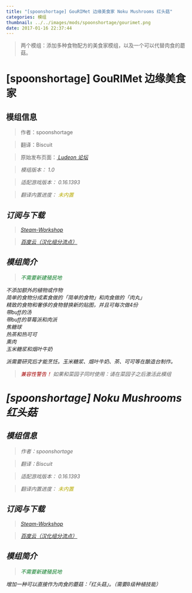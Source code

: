 ```yaml
---
title: "[spoonshortage] GouRIMet 边缘美食家 Noku Mushrooms 红头菇"
categories: 模组
thumbnail: ../../images/mods/spoonshortage/gourimet.png
date: 2017-01-16 22:37:44
---
```


> 两个模组：添加多种食物配方的美食家模组，以及一个可以代替肉食的蘑菇。

<!--more-->

# [spoonshortage] GouRIMet 边缘美食家

## 模组信息

> 作者：spoonshortage

> 翻译：Biscuit

> 原始发布页面：<a href="https://ludeon.com/forums/index.php?topic=27860.0"><i class="fa fa-link" aria-hidden="true" /> Ludeon 论坛</a>

> 模组版本：<i class="fa fa-puzzle-piece" aria-hidden="true"> 1.0</i>

> 适配游戏版本：<i class="fa fa-tag" aria-hidden="true"> 0.16.1393</i>

> 翻译内置进度：<i class="fa fa-exclamation-circle" aria-hidden="true" title="未内置，请从汉化组分流点下载" style="color:#b7aa00"> 未内置</i>
<!--<i class="fa fa-check-circle" aria-hidden="true" title="翻译已内置于原作者的模组，可直接从Steam创意工坊订阅" style="color:#097c25"> 已内置</i>-->

## 订阅与下载

> <a href="http://steamcommunity.com/sharedfiles/filedetails/?id=814732357"><i class="fa fa-steam-square" aria-hidden="true" /> Steam-Workshop</a>

> <a href="http://pan.baidu.com/s/1bUHkJ0"><i class="fa fa-paw" aria-hidden="true" /> 百度云（汉化组分流点）</a>

## 模组简介

> <i class="fa fa-check-circle" aria-hidden="true" style="color:#097c25"> 不需要新建殖民地</i>

不添加额外的植物或作物  
简单的食物分成素食做的「简单的食物」和肉食做的「肉丸」  
精致的食物和奢侈的食物替换新的贴图，并且可每次做4份  
带buff的汤  
带buff的草莓派和肉派  
焦糖球  
热茶和热可可  
熏肉  
玉米糖浆和烟叶牛奶  

派需要研究后才能烹饪。玉米糖浆、烟叶牛奶、茶、可可等在酿造台制作。

> <i class="fa fa-exclamation-triangle" aria-hidden="true" style="color:#a40000"> 兼容性警告！</i>
如果和菜园子同时使用：请在菜园子之后激活此模组

# [spoonshortage] Noku Mushrooms 红头菇

## 模组信息

> 作者：spoonshortage

> 翻译：Biscuit

> 适配游戏版本：<i class="fa fa-tag" aria-hidden="true"> 0.16.1393</i>

> 翻译内置进度：<i class="fa fa-exclamation-circle" aria-hidden="true" title="未内置，请从汉化组分流点下载" style="color:#b7aa00"> 未内置</i>
<!--<i class="fa fa-check-circle" aria-hidden="true" title="翻译已内置于原作者的模组，可直接从Steam创意工坊订阅" style="color:#097c25"> 已内置</i>-->

## 订阅与下载

> <a href="http://steamcommunity.com/sharedfiles/filedetails/?id=725674293"><i class="fa fa-steam-square" aria-hidden="true" /> Steam-Workshop</a>

> <a href="http://pan.baidu.com/s/1bUHkJ0"><i class="fa fa-paw" aria-hidden="true" /> 百度云（汉化组分流点）</a>

## 模组简介

> <i class="fa fa-check-circle" aria-hidden="true" style="color:#097c25"> 不需要新建殖民地</i>

增加一种可以直接作为肉食的蘑菇：「红头菇」。（需要8级种植技能）